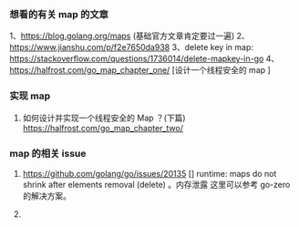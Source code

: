### 想看的有关 map 的文章
1、https://blog.golang.org/maps (基础官方文章肯定要过一遍)
2、https://www.jianshu.com/p/f2e7650da938
3、delete key in map: https://stackoverflow.com/questions/1736014/delete-mapkey-in-go
4、https://halfrost.com/go_map_chapter_one/ [设计一个线程安全的 map ]

### 实现 map 
1. 如何设计并实现一个线程安全的 Map ？(下篇)
https://halfrost.com/go_map_chapter_two/

### map 的相关 issue 
1. https://github.com/golang/go/issues/20135 []
runtime: maps do not shrink after elements removal (delete) 。内存泄露
这里可以参考 go-zero 的解决方案。 

2.

